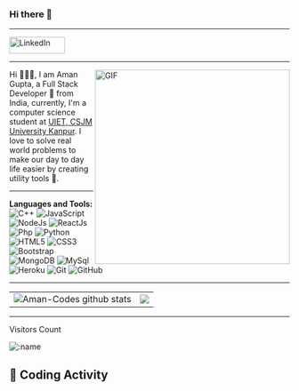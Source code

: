 ### Hi there 👋

<hr />

<a href="https://www.linkedin.com/in/aman-gupta-99553b21a/" title="LinkedIn">
<img src="https://img.shields.io/badge/-LinkedIn-black?style=flat-square&logo=linkedin" alt="LinkedIn"  width="100" height="30"></a>
<p>
  
<hr />
  
<img align="right" alt="GIF" src="https://media.giphy.com/media/SWoSkN6DxTszqIKEqv/giphy.gif" width="350" height="350"/>
<span align="left">Hi 🙋🏻‍♂️, I am Aman Gupta, a Full Stack Developer 🚀 from India, currently, I'm a computer science student at <a href="https://csjmu.ac.in/school-of-engineering-and-technology/">UIET, CSJM University Kanpur</a>. I love to solve real world problems to make our day to day life easier by creating utility tools 🔨.</span>
</p>

<hr />

**Languages and Tools:**  
![C++](https://img.shields.io/badge/-C++-00599C?style=flat-square&logo=c "C++")
![JavaScript](https://img.shields.io/badge/-JavaScript-black?style=flat-square&logo=javascript "JavaScript")
![NodeJs](https://img.shields.io/badge/-NodeJs-303030?style=flat-square&logo=Node.js "NodeJs")
![ReactJs](https://img.shields.io/badge/-ReactJs-black?style=flat-square&logo=react "ReactJs")
![Php](https://img.shields.io/badge/-PHP-black?style=flat-square&logo=php "PHP")
![Python](https://img.shields.io/badge/-Python-FFD43B?style=flat-square&logo=Python "Phython")
![HTML5](https://img.shields.io/badge/-HTML5-E34F26?style=flat-square&logo=html5&logoColor=white "HTML5")
![CSS3](https://img.shields.io/badge/-CSS3-1572B6?style=flat-square&logo=css3 "CSS3")
![Bootstrap](https://img.shields.io/badge/-Bootstrap-563D7C?style=flat-square&logo=bootstrap "Bootstrap")
![MongoDB](https://img.shields.io/badge/-MongoDB-black?style=flat-square&logo=mongodb "MongoDB")
![MySql](https://img.shields.io/badge/-Mysql-F29111?style=flat-square&logo=mysql "MySql")
![Heroku](https://img.shields.io/badge/-Heroku-430098?style=flat-square&logo=heroku "Heroku")
![Git](https://img.shields.io/badge/-Git-black?style=flat-square&logo=git "Git")
![GitHub](https://img.shields.io/badge/-GitHub-181717?style=flat-square&logo=github "GitHub")
<hr />


<table>
  <tr>
    <td>
      <img  align="center" src="https://github-readme-stats.vercel.app/api?username=amangupta2309&show_icons=true&include_all_commits=true&theme=buefy&hide_border=true&count_private=true" alt="Aman-Codes github stats"/>
    </td>
    <td>
      <img  align="center" src="https://github-readme-stats.vercel.app/api/top-langs/?username=amangupta2309&layout=compact&theme=buefy&hide_border=true&langs_count=10&count_private=true"/>
    </td>
  </tr>
 </table>
<hr />
  
<!-- ** Visitors Counter** -->
Visitors Count

<img src="https://count.getloli.com/get/@amangupta2309?theme=rule34" alt=":name" />

## 📜 Coding Activity
<!--START_SECTION:waka-->

```text

```

<!--END_SECTION:waka-->

